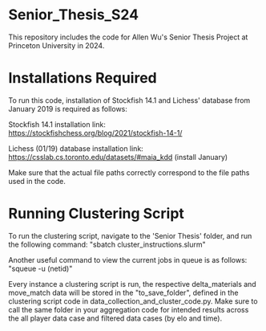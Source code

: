 # Senior_Thesis_S24
This repository includes the code for Allen Wu's Senior Thesis Project at Princeton University in 2024.


# Installations Required
To run this code, installation of Stockfish 14.1 and Lichess' database from January 2019 is required as follows:

Stockfish 14.1 installation link: https://stockfishchess.org/blog/2021/stockfish-14-1/

Lichess (01/19) database installation link: https://csslab.cs.toronto.edu/datasets/#maia_kdd (install January)

Make sure that the actual file paths correctly correspond to the file paths used in the code.


# Running Clustering Script
To run the clustering script, navigate to the 'Senior Thesis' folder, and run the following command: "sbatch cluster_instructions.slurm"

Another useful command to view the current jobs in queue is as follows: "squeue -u (netid)"

Every instance a clustering script is run, the respective delta_materials and move_match data will be stored in the "to_save_folder", defined in the clustering script code in data_collection_and_cluster_code.py. Make sure to call the same folder in your aggregation code for intended results across the all player data case and filtered data cases (by elo and time).